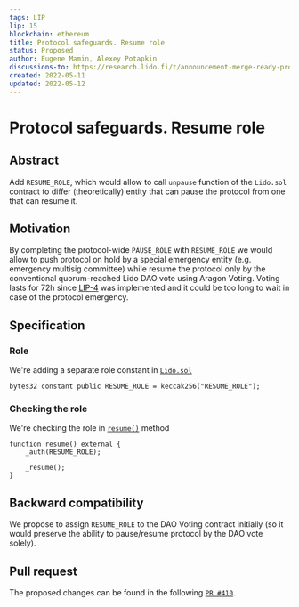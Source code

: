 ```yaml
---
tags: LIP
lip: 15
blockchain: ethereum
title: Protocol safeguards. Resume role
status: Proposed
author: Eugene Mamin, Alexey Potapkin
discussions-to: https://research.lido.fi/t/announcement-merge-ready-protocol-service-pack/2184
created: 2022-05-11
updated: 2022-05-12
---
```


# Protocol safeguards. Resume role

## Abstract

Add `RESUME_ROLE`, which would allow to call `unpause` function of the `Lido.sol` contract to differ (theoretically) entity that can pause the protocol from one that can resume it.

## Motivation

By completing the protocol-wide `PAUSE_ROLE` with `RESUME_ROLE` we would allow to push protocol on hold by a special emergency entity (e.g. emergency multisig committee) while resume the protocol only by the conventional quorum-reached Lido DAO vote using Aragon Voting. Voting lasts for 72h since [LIP-4](https://github.com/lidofinance/lido-improvement-proposals/blob/develop/LIPS/lip-4.md) was implemented and it could be too long to wait in case of the protocol emergency.

## Specification

### Role

We're adding a separate role constant in [`Lido.sol`](https://github.com/lidofinance/lido-dao/pull/410/files#diff-6717c01b56e50e5f2f2dbc8827dd7397d92ad5aa09924816266e9e7f7b886113R54)

```
bytes32 constant public RESUME_ROLE = keccak256("RESUME_ROLE");
```

### Checking the role

We're checking the role in [`resume()`](https://github.com/lidofinance/lido-dao/pull/410/files#diff-6717c01b56e50e5f2f2dbc8827dd7397d92ad5aa09924816266e9e7f7b886113R315) method

```
function resume() external {
    _auth(RESUME_ROLE);

    _resume();
}
```

## Backward compatibility

We propose to assign `RESUME_ROLE` to the DAO Voting contract initially (so it would preserve the ability to pause/resume protocol by the DAO vote solely).


## Pull request

The proposed changes can be found in the following [`PR #410`](https://github.com/lidofinance/lido-dao/pull/410/files).
